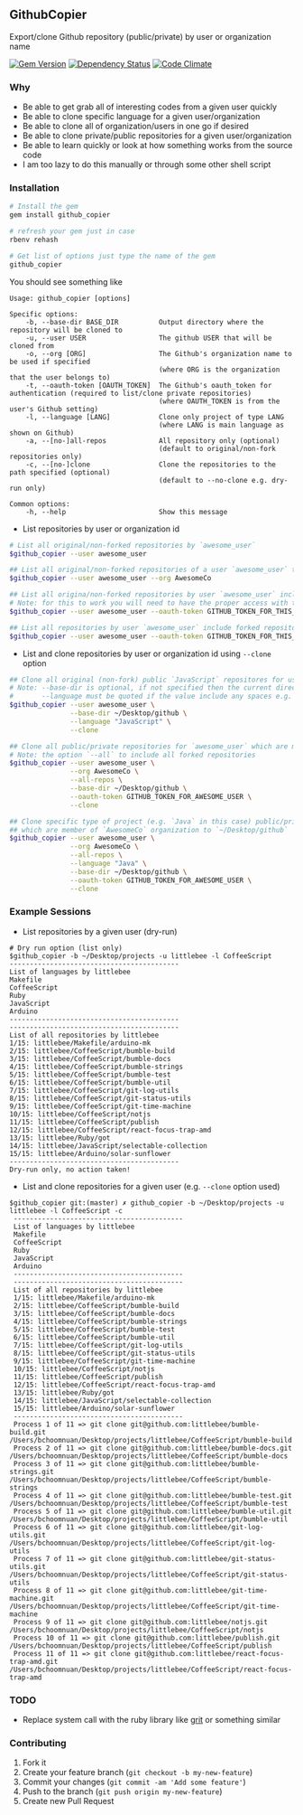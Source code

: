 ## GithubCopier

Export/clone Github repository (public/private) by user or organization name

[![Gem Version](https://badge.fury.io/rb/github_copier.svg)][gem]
[![Dependency Status](https://gemnasium.com/agilecreativity/github_copier.png)][gemnasium]
[![Code Climate](https://codeclimate.com/github/agilecreativity/github_copier.png)][codeclimate]

[gem]: http://badge.fury.io/rb/github_copier
[gemnasium]: https://gemnasium.com/agilecreativity/github_copier
[codeclimate]: https://codeclimate.com/github/agilecreativity/github_copier

### Why

- Be able to get grab all of interesting codes from a given user quickly
- Be able to clone specific language for a given user/organization
- Be able to clone all of organization/users in one go if desired
- Be able to clone private/public repositories for a given user/organization
- Be able to learn quickly or look at how something works from the source code
- I am too lazy to do this manually or through some other shell script

### Installation

```sh
# Install the gem
gem install github_copier

# refresh your gem just in case
rbenv rehash

# Get list of options just type the name of the gem
github_copier
```

You should see something like

```
Usage: github_copier [options]

Specific options:
    -b, --base-dir BASE_DIR          Output directory where the repository will be cloned to
    -u, --user USER                  The github USER that will be cloned from
    -o, --org [ORG]                  The Github's organization name to be used if specified
                                     (where ORG is the organization that the user belongs to)
    -t, --oauth-token [OAUTH_TOKEN]  The Github's oauth_token for authentication (required to list/clone private repositories)
                                     (where OAUTH_TOKEN is from the user's Github setting)
    -l, --language [LANG]            Clone only project of type LANG
                                     (where LANG is main language as shown on Github)
    -a, --[no-]all-repos             All repository only (optional)
                                     (default to original/non-fork repositories only)
    -c, --[no-]clone                 Clone the repositories to the path specified (optional)
                                     (default to --no-clone e.g. dry-run only)

Common options:
    -h, --help                       Show this message
```

- List repositories by user or organization id

```sh
# List all original/non-forked repositories by `awesome_user`
$github_copier --user awesome_user

## List all original/non-forked repositories of a user `awesome_user` that belongs to `AwesomeCo`
$github_copier --user awesome_user --org AwesomeCo

## List all origina/non-forked repositories by user `awesome_user` including private repository
# Note: for this to work you will need to have the proper access with the right token
$github_copier --user awesome_user --oauth-token GITHUB_TOKEN_FOR_THIS_USER

## List all repositories by user `awesome_user` include forked repositories
$github_copier --user awesome_user --oauth-token GITHUB_TOKEN_FOR_THIS_USER
```

- List and clone repositories by user or organization id using `--clone` option

```sh
## Clone all original (non-fork) public `JavaScript` repositores for user `awesome_user` to `~/Desktop/github`
# Note: --base-dir is optional, if not specified then the current directory will be used
#       --language must be quoted if the value include any spaces e.g. "Emacs Lisp" for this to to work properly
$github_copier --user awesome_user \
               --base-dir ~/Desktop/github \
               --language "JavaScript" \
               --clone

## Clone all public/private repositories for `awesome_user` which are member of `AwesomeCo` organization to `~/Desktop/github`
# Note: the option `--all` to include all forked repositories
$github_copier --user awesome_user \
               --org AwesomeCo \
               --all-repos \
               --base-dir ~/Desktop/github \
               --oauth-token GITHUB_TOKEN_FOR_AWESOME_USER \
               --clone

## Clone specific type of project (e.g. `Java` in this case) public/private repositories for `awesome_user`
## which are member of `AwesomeCo` organization to `~/Desktop/github`
$github_copier --user awesome_user \
               --org AwesomeCo \
               --all-repos \
               --language "Java" \
               --base-dir ~/Desktop/github \
               --oauth-token GITHUB_TOKEN_FOR_AWESOME_USER \
               --clone
```

### Example Sessions

- List repositories by a given user (dry-run)

```
# Dry run option (list only)
$github_copier -b ~/Desktop/projects -u littlebee -l CoffeeScript
------------------------------------------
List of languages by littlebee
Makefile
CoffeeScript
Ruby
JavaScript
Arduino
------------------------------------------
------------------------------------------
List of all repositories by littlebee
1/15: littlebee/Makefile/arduino-mk
2/15: littlebee/CoffeeScript/bumble-build
3/15: littlebee/CoffeeScript/bumble-docs
4/15: littlebee/CoffeeScript/bumble-strings
5/15: littlebee/CoffeeScript/bumble-test
6/15: littlebee/CoffeeScript/bumble-util
7/15: littlebee/CoffeeScript/git-log-utils
8/15: littlebee/CoffeeScript/git-status-utils
9/15: littlebee/CoffeeScript/git-time-machine
10/15: littlebee/CoffeeScript/notjs
11/15: littlebee/CoffeeScript/publish
12/15: littlebee/CoffeeScript/react-focus-trap-amd
13/15: littlebee/Ruby/got
14/15: littlebee/JavaScript/selectable-collection
15/15: littlebee/Arduino/solar-sunflower
------------------------------------------
Dry-run only, no action taken!
```

- List and clone repositories for a given user (e.g. `--clone` option used)

```
$github_copier git:(master) ✗ github_copier -b ~/Desktop/projects -u littlebee -l CoffeeScript -c
 ------------------------------------------
 List of languages by littlebee
 Makefile
 CoffeeScript
 Ruby
 JavaScript
 Arduino
 ------------------------------------------
 ------------------------------------------
 List of all repositories by littlebee
 1/15: littlebee/Makefile/arduino-mk
 2/15: littlebee/CoffeeScript/bumble-build
 3/15: littlebee/CoffeeScript/bumble-docs
 4/15: littlebee/CoffeeScript/bumble-strings
 5/15: littlebee/CoffeeScript/bumble-test
 6/15: littlebee/CoffeeScript/bumble-util
 7/15: littlebee/CoffeeScript/git-log-utils
 8/15: littlebee/CoffeeScript/git-status-utils
 9/15: littlebee/CoffeeScript/git-time-machine
 10/15: littlebee/CoffeeScript/notjs
 11/15: littlebee/CoffeeScript/publish
 12/15: littlebee/CoffeeScript/react-focus-trap-amd
 13/15: littlebee/Ruby/got
 14/15: littlebee/JavaScript/selectable-collection
 15/15: littlebee/Arduino/solar-sunflower
 ------------------------------------------
 Process 1 of 11 => git clone git@github.com:littlebee/bumble-build.git /Users/bchoomnuan/Desktop/projects/littlebee/CoffeeScript/bumble-build
 Process 2 of 11 => git clone git@github.com:littlebee/bumble-docs.git /Users/bchoomnuan/Desktop/projects/littlebee/CoffeeScript/bumble-docs
 Process 3 of 11 => git clone git@github.com:littlebee/bumble-strings.git /Users/bchoomnuan/Desktop/projects/littlebee/CoffeeScript/bumble-strings
 Process 4 of 11 => git clone git@github.com:littlebee/bumble-test.git /Users/bchoomnuan/Desktop/projects/littlebee/CoffeeScript/bumble-test
 Process 5 of 11 => git clone git@github.com:littlebee/bumble-util.git /Users/bchoomnuan/Desktop/projects/littlebee/CoffeeScript/bumble-util
 Process 6 of 11 => git clone git@github.com:littlebee/git-log-utils.git /Users/bchoomnuan/Desktop/projects/littlebee/CoffeeScript/git-log-utils
 Process 7 of 11 => git clone git@github.com:littlebee/git-status-utils.git /Users/bchoomnuan/Desktop/projects/littlebee/CoffeeScript/git-status-utils
 Process 8 of 11 => git clone git@github.com:littlebee/git-time-machine.git /Users/bchoomnuan/Desktop/projects/littlebee/CoffeeScript/git-time-machine
 Process 9 of 11 => git clone git@github.com:littlebee/notjs.git /Users/bchoomnuan/Desktop/projects/littlebee/CoffeeScript/notjs
 Process 10 of 11 => git clone git@github.com:littlebee/publish.git /Users/bchoomnuan/Desktop/projects/littlebee/CoffeeScript/publish
 Process 11 of 11 => git clone git@github.com:littlebee/react-focus-trap-amd.git /Users/bchoomnuan/Desktop/projects/littlebee/CoffeeScript/react-focus-trap-amd
```

### TODO

- Replace system call with the ruby library like [grit](https://github.com/mojombo/grit) or something similar

### Contributing

1. Fork it
2. Create your feature branch (`git checkout -b my-new-feature`)
3. Commit your changes (`git commit -am 'Add some feature'`)
4. Push to the branch (`git push origin my-new-feature`)
5. Create new Pull Request

[Thor]: https://github.com/erikhuda/thor
[Minitest]: https://github.com/seattlerb/minitest
[RSpec]: https://github.com/rspec
[Guard]: https://github.com/guard/guard
[Yard]: https://github.com/lsegal/yard
[Pry]: https://github.com/pry/pry
[Rubocop]: https://github.com/bbatsov/rubocop
